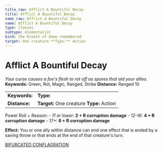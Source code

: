 ```yaml
---
title_raw: Afflict A Bountiful Decay
title: Afflict A Bountiful Decay
name_raw: Afflict A Bountiful Decay
name: Afflict A Bountiful Decay
type: classes
subtype: elementalist
kind: the breath of dawn remembered
target: One creature **Type:** Action
---
```


# Afflict A Bountiful Decay

*Your curse causes a foe's flesh to rot off as spores that aid your allies.* **Keywords:** Green, Rot, Magic, Ranged, Strike **Distance:** Ranged 10

|               |                                           |
| :------------ | :---------------------------------------- |
| **Keywords:** | **Type:**                                 |
| **Distance:** | **Target:** One creature **Type:** Action |

Power Roll + Reason: - *11 or lower:* **2 + R corruption damage** - *12-16:* **4 + R corruption damage** - *17+:* **6 + R corruption damage**

**Effect:** You or one ally within distance can end one effect that is ended by a saving throw or that ends at the end of that creature's turn.

[BIFURCATED CONFLAGRATION](./Bifurcated%20Conflagration/Bifurcated%20Conflagration.md)
